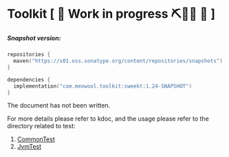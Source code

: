 # Toolkit [ 🚧 Work in progress ⛏👷🔧️ 🚧 ]

##### Snapshot version:
```kotlin
repositories {
  maven("https://s01.oss.sonatype.org/content/repositories/snapshots")
}

dependencies {
  implementation("com.meowool.toolkit:sweekt:1.24-SNAPSHOT")
}
```

The document has not been written. 

For more details please refer to kdoc, and the usage please refer to the directory related to test:
1. [CommonTest](/library/src/commonTest/kotlin)
2. [JvmTest](/library/src/commonTest/kotlin)